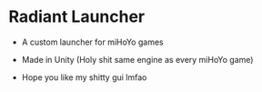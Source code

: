 # Radiant Launcher

- A custom launcher for miHoYo games

- Made in Unity (Holy shit same engine as every miHoYo game)

- Hope you like my shitty gui lmfao
